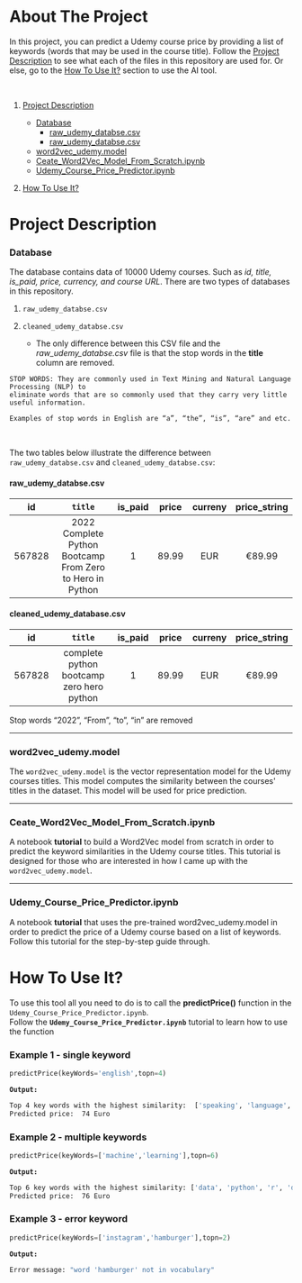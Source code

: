 # About The Project
In this project, you can predict a Udemy course price by providing a list of keywords (words that may be used in the course title).
Follow the [Project Description](#ProjectDescription) to see what each of the files in this repository are used for. Or else, go to the
[How To Use It?](#HowToUseIt) section to use the AI tool.

<br>

1. [Project Description](#ProjectDescription)
   * [Database](#Database)
      * [raw_udemy_databse.csv](#raw_udemy_databse.csv)
      * [raw_udemy_databse.csv](#raw_udemy_databse.csv)
   * [word2vec_udemy.model](#word2vec_udemy.model)
   * [Ceate_Word2Vec_Model_From_Scratch.ipynb](#Ceate_Word2Vec_Model_From_Scratch.ipynb)
   * [Udemy_Course_Price_Predictor.ipynb](#Udemy_Course_Price_Predictor.ipynb)
   
   
  
2. [How To Use It?](#HowToUseIt)



<a id="ProjectDescription"></a> 
# Project Description
<a id="Database"></a>  
### Database
The database contains data of 10000 Udemy courses. Such as *id, title, is_paid, price, currency, and course URL*. There are two types of databases in this repository.
1. `raw_udemy_databse.csv`
   
2. `cleaned_udemy_databse.csv`
    * The only difference between this CSV file and the *raw_udemy_databse.csv* file is that the stop words in the **title** column are removed.

````
STOP WORDS: They are commonly used in Text Mining and Natural Language Processing (NLP) to 
eliminate words that are so commonly used that they carry very little useful information.

Examples of stop words in English are “a”, “the”, “is”, “are” and etc. 
````
<br>

The two tables below illustrate the difference between  `raw_udemy_databse.csv`  and  `cleaned_udemy_databse.csv`:
<a id="raw_udemy_databse.csv"></a> 
#### raw_udemy_databse.csv
|id| `title`|is_paid|price|curreny|price_string|
|:------:| :------:|:------:|:------:|:------:|:------:|
|567828| 2022 Complete Python Bootcamp From Zero to Hero in Python|1|89.99|EUR|€89.99|

<a id="cleaned_udemy_database.csv"></a>  
#### cleaned_udemy_database.csv
|id| `title`|is_paid|price|curreny|price_string|
|:------:| :------:|:------:|:------:|:------:|:------:|
|567828| complete python bootcamp zero hero python|1|89.99|EUR|€89.99|

Stop words “2022”, “From”, “to”, “in” are removed
- - - -
<a id="word2vec_udemy.model"></a>  
### word2vec_udemy.model

The `word2vec_udemy.model` is the vector representation model for the Udemy courses titles. This model computes the similarity between the courses' titles in the dataset. This model will be used for price prediction.

- - - -

<a id="Ceate_Word2Vec_Model_From_Scratch.ipynb"></a>  
### Ceate_Word2Vec_Model_From_Scratch.ipynb
A notebook **tutorial** to build a Word2Vec model from scratch in order to predict the keyword similarities in the Udemy course titles.
This tutorial is designed for those who are interested in how I came up with the `word2vec_udemy.model`. 


- - - -
<a id="Udemy_Course_Price_Predictor.ipynb"></a>  
### Udemy_Course_Price_Predictor.ipynb
A notebook **tutorial** that uses the pre-trained word2vec_udemy.model in order to predict the price of a Udemy course based on a list of keywords. Follow this tutorial for the step-by-step guide through.


<a id="HowToUseIt"></a>  
# How To Use It?
To use this tool all you need to do is to call the **predictPrice()** function in the `Udemy_Course_Price_Predictor.ipynb`. 
<br>
Follow the **`Udemy_Course_Price_Predictor.ipynb`** tutorial to learn how to use the function
<br>



### Example 1 - single keyword ###
```python
predictPrice(keyWords='english',topn=4)
```

**`Output:`**
```bash
Top 4 key words with the highest similarity:  ['speaking', 'language', 'start', 'writing']
Predicted price:  74 Euro
```

### Example 2 - multiple keywords ###

```python
predictPrice(keyWords=['machine','learning'],topn=6)
```

**`Output:`**
```bash
Top 6 key words with the highest similarity: ['data', 'python', 'r', 'deep', 'science', 'tableau'] 
Predicted price:  76 Euro
```

### Example 3 - error keyword ###

```python
predictPrice(keyWords=['instagram','hamburger'],topn=2)
```

**`Output:`**
```bash
Error message: "word 'hamburger' not in vocabulary"
```



